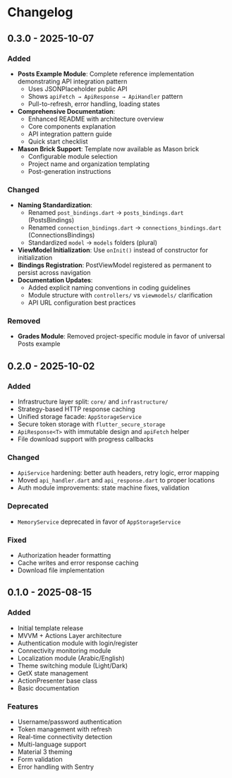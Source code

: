 # Changelog

## 0.3.0 - 2025-10-07

### Added
- **Posts Example Module**: Complete reference implementation demonstrating API integration pattern
  - Uses JSONPlaceholder public API
  - Shows `apiFetch → ApiResponse → ApiHandler` pattern
  - Pull-to-refresh, error handling, loading states
- **Comprehensive Documentation**:
  - Enhanced README with architecture overview
  - Core components explanation
  - API integration pattern guide
  - Quick start checklist
- **Mason Brick Support**: Template now available as Mason brick
  - Configurable module selection
  - Project name and organization templating
  - Post-generation instructions

### Changed
- **Naming Standardization**:
  - Renamed `post_bindings.dart` → `posts_bindings.dart` (PostsBindings)
  - Renamed `connection_bindings.dart` → `connections_bindings.dart` (ConnectionsBindings)
  - Standardized `model` → `models` folders (plural)
- **ViewModel Initialization**: Use `onInit()` instead of constructor for initialization
- **Bindings Registration**: PostViewModel registered as permanent to persist across navigation
- **Documentation Updates**:
  - Added explicit naming conventions in coding guidelines
  - Module structure with `controllers/` vs `viewmodels/` clarification
  - API URL configuration best practices

### Removed
- **Grades Module**: Removed project-specific module in favor of universal Posts example

## 0.2.0 - 2025-10-02

### Added
- Infrastructure layer split: `core/` and `infrastructure/`
- Strategy-based HTTP response caching
- Unified storage facade: `AppStorageService`
- Secure token storage with `flutter_secure_storage`
- `ApiResponse<T>` with immutable design and `apiFetch` helper
- File download support with progress callbacks

### Changed
- `ApiService` hardening: better auth headers, retry logic, error mapping
- Moved `api_handler.dart` and `api_response.dart` to proper locations
- Auth module improvements: state machine fixes, validation

### Deprecated
- `MemoryService` deprecated in favor of `AppStorageService`

### Fixed
- Authorization header formatting
- Cache writes and error response caching
- Download file implementation

## 0.1.0 - 2025-08-15

### Added
- Initial template release
- MVVM + Actions Layer architecture
- Authentication module with login/register
- Connectivity monitoring module
- Localization module (Arabic/English)
- Theme switching module (Light/Dark)
- GetX state management
- ActionPresenter base class
- Basic documentation

### Features
- Username/password authentication
- Token management with refresh
- Real-time connectivity detection
- Multi-language support
- Material 3 theming
- Form validation
- Error handling with Sentry
